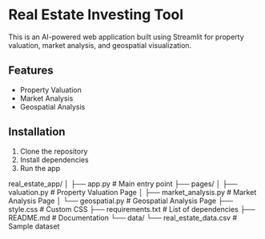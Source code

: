 # Real Estate Investing Tool

This is an AI-powered web application built using Streamlit for property valuation, market analysis, and geospatial visualization.

## Features
- Property Valuation
- Market Analysis
- Geospatial Analysis

## Installation
1. Clone the repository
2. Install dependencies
3. Run the app


real_estate_app/
│
├── app.py                     # Main entry point
├── pages/
│   ├── valuation.py           # Property Valuation Page
│   ├── market_analysis.py     # Market Analysis Page
│   └── geospatial.py          # Geospatial Analysis Page
├── style.css                  # Custom CSS
├── requirements.txt           # List of dependencies
├── README.md                  # Documentation
└── data/
    └── real_estate_data.csv   # Sample dataset